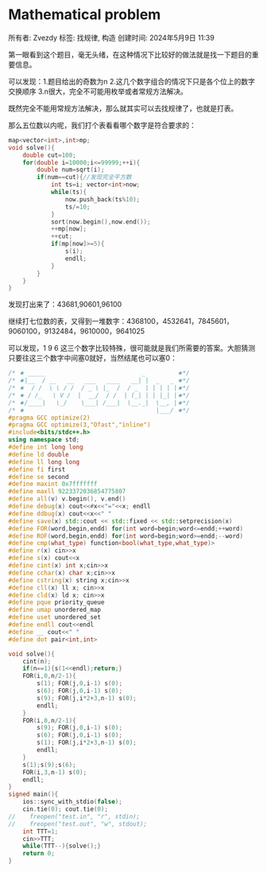 # Mathematical problem

所有者: Zvezdy
标签: 找规律, 构造
创建时间: 2024年5月9日 11:39

第一眼看到这个题目，毫无头绪，在这种情况下比较好的做法就是找一下题目的重要信息。

可以发现：1.题目给出的奇数为n     2.这几个数字组合的情况下只是各个位上的数字交换顺序   3.n很大，完全不可能用枚举或者常规方法解决。

既然完全不能用常规方法解决，那么就其实可以去找规律了，也就是打表。

那么五位数以内呢，我们打个表看看哪个数字是符合要求的：

```cpp
map<vector<int>,int>mp;
void solve(){
    double cut=100;
    for(double i=10000;i<=99999;++i){
        double num=sqrt(i);
        if(num==cut){//发现完全平方数
            int ts=i; vector<int>now;
            while(ts){
                now.push_back(ts%10);
                ts/=10;
            }
            sort(now.begin(),now.end());
            ++mp[now];
            ++cut;
            if(mp[now]>=5){
                s(i);
                endll;
            }
        }
    }
}
```

发现打出来了：43681,90601,96100

继续打七位数的表，又得到一堆数字：4368100，4532641，7845601，9060100，9132484，9610000，9641025

可以发现，1 9 6 这三个数字比较特殊，很可能就是我们所需要的答案。大胆猜测只要往这三个数字中间塞0就好，当然结尾也可以塞0：

```cpp
/* ★ _____                           _         ★*/
/* ★|__  / __   __   ___   ____   __| |  _   _ ★*/
/* ★  / /  \ \ / /  / _ \ |_  /  / _  | | | | |★*/
/* ★ / /_   \ V /  |  __/  / /  | (_| | | |_| |★*/
/* ★/____|   \_/    \___| /___|  \__._|  \__, |★*/
/* ★                                     |___/ ★*/
#pragma GCC optimize(2)
#pragma GCC optimize(3,"Ofast","inline")
#include<bits/stdc++.h>
using namespace std;
#define int long long
#define ld double
#define ll long long
#define fi first
#define se second
#define maxint 0x7fffffff
#define maxll 9223372036854775807
#define all(v) v.begin(), v.end()
#define debug(x) cout<<#x<<"="<<x; endll
#define ddbug(x) cout<<x<<" "
#define save(x) std::cout << std::fixed << std::setprecision(x)
#define FOR(word,begin,endd) for(int word=begin;word<=endd;++word)
#define ROF(word,begin,endd) for(int word=begin;word>=endd;--word)
#define cmp(what_type) function<bool(what_type,what_type)>
#define r(x) cin>>x
#define s(x) cout<<x
#define cint(x) int x;cin>>x
#define cchar(x) char x;cin>>x
#define cstring(x) string x;cin>>x
#define cll(x) ll x; cin>>x
#define cld(x) ld x; cin>>x
#define pque priority_queue
#define umap unordered_map 
#define uset unordered_set
#define endll cout<<endl
#define __ cout<<" "
#define dot pair<int,int>

void solve(){
    cint(n);
    if(n==1){s(1<<endl);return;}
    FOR(i,0,n/2-1){
        s(1); FOR(j,0,i-1) s(0);
        s(6); FOR(j,0,i-1) s(0);
        s(9); FOR(j,i*2+3,n-1) s(0);
        endll;
    }
    FOR(i,0,n/2-1){
        s(9); FOR(j,0,i-1) s(0);
        s(6); FOR(j,0,i-1) s(0);
        s(1); FOR(j,i*2+3,n-1) s(0);
        endll;
    }
    s(1);s(9);s(6);
    FOR(i,3,n-1) s(0);
    endll;
}
signed main(){
    ios::sync_with_stdio(false);
    cin.tie(0); cout.tie(0);
//    freopen("test.in", "r", stdin);
//    freopen("test.out", "w", stdout);
    int TTT=1; 
    cin>>TTT;
    while(TTT--){solve();}
    return 0;
}
```